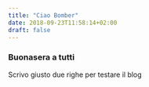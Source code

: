 ```yaml
---
title: "Ciao Bomber"
date: 2018-09-23T11:58:14+02:00
draft: false
---
```

### Buonasera a tutti
Scrivo giusto due righe per testare il blog
